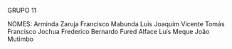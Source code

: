 GRUPO 11

NOMES:
Arminda Zaruja
Francisco Mabunda
Luis Joaquim Vicente
Tomás Francisco Jochua
Frederico Bernardo Fured Alface
Luís Meque João Mutimbo
